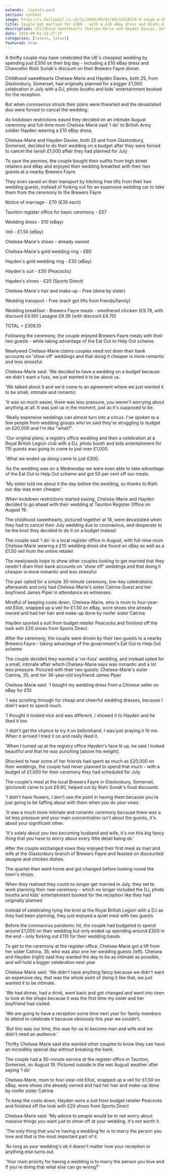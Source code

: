 ```yaml
---
extends: _layouts.post
section: content
image: https://i.dailymail.co.uk/1s/2020/09/01/09/32634374-0-image-a-28_1598948606871.jpg 
title: Couple get married for £300 - with a £10 eBay dress and Rishi-discounted Brewers Fayre dinner 
description: Childhood sweethearts Chelsea-Marie and Hayden Davies, both 25, from Glastonbury, Somerset, did their wedding on a budget after Covid-19 disrupted plans for a bigger celebration. 
date: 2020-09-01-13-27-27 
categories: [latest, latest] 
featured: true 
--- 
```

A thrifty couple may have celebrated the UK's cheapest wedding by spending just £300 on their big day - including a £10 eBay dress and Chancellor Rishi Sunak's discount on their Brewers Fayre dinner.

Childhood sweethearts Chelsea-Marie and Hayden Davies, both 25, from Glastonbury, Somerset, had originally planned for a bigger £1,000 celebration in July with a DJ, photo booths and kids' entertainment booked for the reception.

But when coronavirus struck their plans were thwarted and the devastated duo were forced to cancel the wedding.

As lockdown restrictions eased they decided on an intimate August ceremony and full-time mum Chelsea-Marie said 'I do' to British Army soldier Hayden wearing a £10 eBay dress. 

Chelsea-Marie and Hayden Davies, both 25 and from Glastonbury, Somerset, decided to do their wedding on a budget after they were forced to cancel the lavish £1,000 affair they had planned for July

To save the pennies, the couple bought their outfits from high street retailers and eBay and enjoyed their wedding breakfast with their two guests at a nearby Brewers Fayre

They even saved on their transport by hitching free lifts from their two wedding guests, instead of forking out for an expensive wedding car to take them from the ceremony to the Brewers Fayre

Notice of marriage - £70 (£35 each)

Taunton register office for basic ceremony - £57

Wedding dress - £10 (eBay)

Veil - £1.50 (eBay)

Chelsea-Marie's shoes - already owned

Chelsea-Marie's gold wedding ring - £80

Hayden's gold wedding ring - £30 (eBay)

Hayden's suit - £30 (Peacocks)

Hayden's shoes - £20 (Sports Direct)

Chelsea-Marie's hair and make-up - Free (done by sister)

Wedding transport - Free (each got lifts from friends/family)

Wedding breakfast - Brewers Fayre meals - smothered chicken (£9.79, with discount £4.90) Lasagne £9.39 (with discount £4.70)

TOTAL = £308.10 

Following the ceremony, the couple enjoyed Brewers Fayre meals with their two guests - while taking advantage of the Eat Out to Help Out scheme.

Newlywed Chelsea-Marie claims couples need not drain their bank accounts on 'show off' weddings and that doing it cheaper is more romantic and less stressful.

Chelsea-Marie said: 'We decided to have a wedding on a budget because we didn't want a fuss, we just wanted it to be about us.

'We talked about it and we'd come to an agreement where we just wanted it to be small, intimate and romantic.

'It was so much easier, there was less pressure, you weren't worrying about anything at all. It was just us in the moment, just as it's supposed to be.

'Really expensive weddings can almost turn into a circus. I've spoken to a few people from wedding groups who've said they're struggling to budget on £20,000 and I'm like "what?".

'Our original plans, a registry office wedding and then a celebration at a Royal British Legion club with a DJ, photo booth and kids entertainment for 115 guests was going to come to just over £1,000.

'What we ended up doing came to just £300.

'As the wedding was on a Wednesday we were even able to take advantage of the Eat Out to Help Out scheme and got 50 per cent off our meals.

'My sister told me about it the day before the wedding, so thanks to Rishi our day was even cheaper.' 

When lockdown restrictions started easing, Chelsea-Marie and Hayden decided to go ahead with their wedding at Taunton Register Office on August 19. 

The childhood sweethearts, pictured together at 18, were devastated when they had to cancel their July wedding due to coronavirus, and desperate to tie the knot they decided to do it on a budget instead

The couple said 'I do' in a local register office in August, with full-time mum Chelsea-Marie wearing a £10 wedding dress she found on eBay as well as a £1.50 veil from the online retailer

The newlyweds hope to show other couples looking to get married that they needn't drain their bank accounts on 'show off' weddings and that doing it cheaper is more romantic and less stressful

The pair opted for a simple 30-minute ceremony, low-key celebrations afterwards and only had Chelsea-Marie's sister Catrina Guest and her boyfriend James Piper in attendance as witnesses.

Mindful of keeping costs down, Chelsea-Marie, who is mum to four-year-old Elliot, snapped up a veil for £1.50 on eBay, wore shoes she already owned and had her hair and make-up done by roofer sister Catrina.

Hayden sported a suit from budget retailer Peacocks and finished off the look with £20 shoes from Sports Direct.

After the ceremony, the couple were driven by their two guests to a nearby Brewers Fayre - taking advantage of the government's Eat Out to Help Out scheme

The couple decided they wanted a 'no-fuss' wedding, and instead opted for a small, intimate affair which Chelsea-Marie says was romantic and a lot less pressure. Pictured with their two guests: Chelsea-Marie's sister Catrina, 35, and her 36-year-old boyfriend James Piper 

Chelsea-Marie said: 'I bought my wedding dress from a Chinese seller on eBay for £10.

'I was scrolling through for cheap and cheerful wedding dresses, because I didn't want to spend much.

'I thought it looked nice and was different, I showed it to Hayden and he liked it too.

'I didn't get the chance to try it on beforehand, I was just praying it fit me. When it arrived I tried it on and really liked it.

'When I turned up at the registry office Hayden's face lit up, he said I looked beautiful and that he was punching [above his weight].

Shocked to hear some of her friends had spent as much as £20,000 on their weddings, the couple had never planned to spend that much - with a budget of £1,000 for their ceremony they had scheduled for July 

The couple's meal at the local Brewers Fayre in Glastonbury, Somerset, (pictured) came to just £9.60, helped out by Rishi Sunak's food discounts

'I didn't have flowers, I don't see the point in having them because you're just going to be faffing about with them when you do your vows.

'It was a much more intimate and romantic ceremony because there was a lot less pressure and your main concentration isn't about the guests, it's about your significant other.

'It's solely about you two becoming husband and wife, it's not this big fancy thing that you have to worry about every little detail being ok.'

After the couple exchanged vows they enjoyed their first meal as man and wife at the Glastonbury branch of Brewers Fayre and feasted on discounted lasagne and chicken dishes.

The quartet then went home and got changed before looking round the town's shops.

When they realised they could no longer get married in July, they set to work planning their new ceremony - which no longer included the DJ, photo booths and kids' entertainment booked for the reception like they had originally planned

Instead of celebrating tying the knot at the Royal British Legion with a DJ as they had been planning, they just enjoyed a quiet meal with two guests

Before the coronavirus pandemic hit, the couple had budgeted to spend around £1,000 on their wedding but only ended up spending around £300 in the end - only forking out £110 for their wedding bands

To get to the ceremony at the register office, Chelsea-Marie got a lift from her sister Catrina, 35, who was also one her wedding guests (left). Chelsea and Hayden (right) said they wanted the day to be as intimate as possible, and will hold a bigger celebration next year

Chelsea-Marie said: 'We didn't have anything fancy because we didn't want an expensive day, that was the whole point of doing it like that, we just wanted it to be intimate.

'We had dinner, had a drink, went back and got changed and went into town to look at the shops because it was the first time my sister and her boyfriend had visited.

'We are going to have a reception some time next year for family members to attend to celebrate it because obviously this year we couldn't.

'But this was our time, this was for us to become man and wife and we didn't need an audience.'

Thrifty Chelsea-Marie said she wanted other couples to know they can have an incredibly special day without breaking the bank.

The couple had a 30-minute service at the register office in Taunton, Somerset, on August 19. Pictured outside in the wet August weather after saying 'I do'

Chelsea-Marie, mum to four-year-old Elliot, snapped up a veil for £1.50 on eBay, wore shoes she already owned and had her hair and make-up done by roofer sister Catrina

To keep the costs down, Hayden wore a suit from budget retailer Peacocks and finished off the look with £20 shoes from Sports Direct

Chelsea-Marie said: 'My advice to people would be to not worry about massive things you want just to show off at your wedding, it's not worth it.

'The only thing that you're having a wedding for is to marry the person you love and that is the most important part of it.

'As long as your wedding's ok it doesn't matter how your reception or anything else turns out.

'Your main priority for having a wedding is to marry the person you love and if you're doing that what else can go wrong?'   

